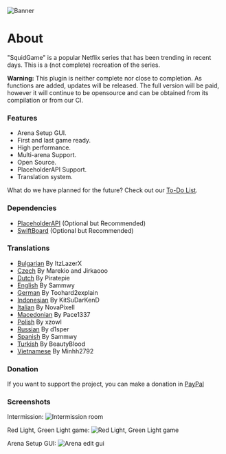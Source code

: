 ![Banner](https://i.imgur.com/5oC0KpD.jpg)

# About

"SquidGame" is a popular Netflix series that has been trending in recent days. This is a (not complete) recreation of the series.

**Warning:** This plugin is neither complete nor close to completion. As functions are added, updates will be released. The full version will be paid, however it will continue to be opensource and can be obtained from its compilation or from our CI.

### Features

- Arena Setup GUI.
- First and last game ready.
- High performance.
- Multi-arena Support.
- Open Source.
- PlaceholderAPI Support.
- Translation system.

 What do we have planned for the future? Check out our [To-Do List](https://github.com/2lstudios-mc/SquidGame/blob/main/TODO.md).
 
 ### Dependencies
 
 - [PlaceholderAPI](https://www.spigotmc.org/resources/placeholderapi.6245/) (Optional but Recommended)
 - [SwiftBoard](https://www.spigotmc.org/resources/swiftboard-free-async-and-fast.96879/) (Optional but Recommended)

### Translations

- [Bulgarian](https://github.com/2lstudios-mc/SquidGame/blob/main/translations/bg.yml) By ItzLazerX
- [Czech](https://github.com/2lstudios-mc/SquidGame/blob/main/translations/cs.yml) By Marekio and Jirkaooo 
- [Dutch](https://github.com/2lstudios-mc/SquidGame/blob/main/translations/nl.yml) By Piratepie 
- [English](https://github.com/2lstudios-mc/SquidGame/blob/main/translations/en.yml) By Sammwy
- [German](https://github.com/2lstudios-mc/SquidGame/blob/main/translations/de.yml) By Toohard2explain
- [Indonesian](https://github.com/2lstudios-mc/SquidGame/blob/main/translations/id.yml) By KitSuDarKenD
- [Italian](https://github.com/2lstudios-mc/SquidGame/blob/main/translations/it.yml) By NovaPixell
- [Macedonian](https://github.com/2lstudios-mc/SquidGame/blob/main/translations/mk.yml) By Pace1337
- [Polish](https://github.com/2lstudios-mc/SquidGame/blob/main/translations/pl.yml) By xzowl
- [Russian](https://github.com/2lstudios-mc/SquidGame/blob/main/translations/ru.yml) By d1sper
- [Spanish](https://github.com/2lstudios-mc/SquidGame/blob/main/translations/es.yml) By Sammwy
- [Turkish](https://github.com/2lstudios-mc/SquidGame/blob/main/translations/tr.yml) By BeautyBlood
- [Vietnamese](https://github.com/2lstudios-mc/SquidGame/blob/main/translations/vi.yml) By Minhh2792 

### Donation

If you want to support the project, you can make a donation in [PayPal](https://paypal.me/sammwy)

### Screenshots

Intermission:
![Intermission room](https://i.imgur.com/NGCNu6k.png)

Red Light, Green Light game:
![Red Light, Green Light game](https://i.imgur.com/3l0yLlL.png)

Arena Setup GUI:
![Arena edit gui](https://i.imgur.com/JDhLIzI.png)
